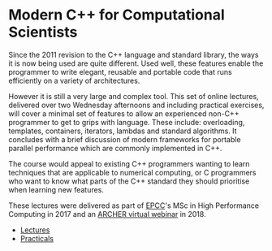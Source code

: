 # Modern C++ for Computational Scientists

Since the 2011 revision to the C++ language and standard library, the
ways it is now being used are quite different. Used well, these
features enable the programmer to write elegant, reusable and portable
code that runs efficiently on a variety of architectures.

However it is still a very large and complex tool. This set of online
lectures, delivered over two Wednesday afternoons and including
practical exercises, will cover a minimal set of features to allow an
experienced non-C++ programmer to get to grips with language. These
include: overloading, templates, containers, iterators, lambdas and
standard algorithms. It concludes with a brief discussion of modern
frameworks for portable parallel performance which are commonly
implemented in C++.

The course would appeal to existing C++ programmers wanting to learn
techniques that are applicable to numerical computing, or C
programmers who want to know what parts of the C++ standard they
should prioritise when learning new features.

These lectures were delivered as part of [EPCC](http://www.epcc.ed.ac.uk)'s MSc in High Performance Computing in 2017 and an [ARCHER virtual webinar](https://www.archer.ac.uk/training/virtual/) in 2018.

* [Lectures](lectures/)
* [Practicals](practicals/)
